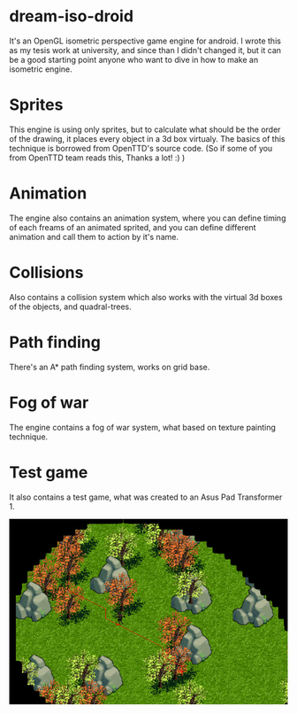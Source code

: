 # dream-iso-droid
It's an OpenGL isometric perspective game engine for android.
I wrote this as my tesis work at university, and since than I didn't changed it, but it can be a good starting point anyone who want to dive in how to make an isometric engine.

# Sprites
This engine is using only sprites, but to calculate what should be the order of the drawing, it places every object in a 3d box virtualy. The basics of this technique is borrowed from OpenTTD's source code. (So if some of you from OpenTTD team reads this, Thanks a lot! :) )

# Animation
The engine also contains an animation system, where you can define timing of each freams of an animated sprited, and you can define different animation and call them to action by it's name.

# Collisions
Also contains a collision system which also works with the virtual 3d boxes of the objects, and quadral-trees.

# Path finding
There's an A* path finding system, works on grid base.

# Fog of war
The engine contains a fog of war system, what based on texture painting technique.

# Test game
It also contains a test game, what was created to an Asus Pad Transformer 1.

![Alt text](/fow.png?raw=true)
